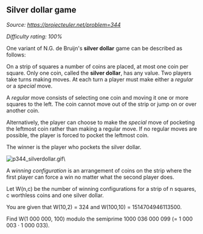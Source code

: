 Silver dollar game
------------------

*Source: https://projecteuler.net/problem=344*


*Difficulty rating: 100%*

One variant of N.G. de Bruijn's **silver dollar** game can be described
as follows:

On a strip of squares a number of coins are placed, at most one coin per
square. Only one coin, called the **silver dollar**, has any value. Two
players take turns making moves. At each turn a player must make either
a *regular* or a *special* move.

A *regular* move consists of selecting one coin and moving it one or
more squares to the left. The coin cannot move out of the strip or jump
on or over another coin.

Alternatively, the player can choose to make the *special* move of
pocketing the leftmost coin rather than making a regular move. If no
regular moves are possible, the player is forced to pocket the leftmost
coin.

The winner is the player who pockets the silver dollar.

![p344\_silverdollar.gif](project/images/p344_silverdollar.gif)\

A *winning configuration* is an arrangement of coins on the strip where
the first player can force a win no matter what the second player does.

Let W(n,c) be the number of winning configurations for a strip of n
squares, c worthless coins and one silver dollar.

You are given that W(10,2) = 324 and W(100,10) = 1514704946113500.

Find W(1 000 000, 100) modulo the semiprime 1000 036 000 099 (= 1 000
003 · 1 000 033).

